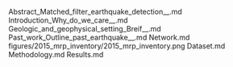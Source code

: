 Abstract_Matched_filter_earthquake_detection__.md
Introduction_Why_do_we_care__.md
Geologic_and_geophysical_setting_Breif__.md
Past_work_Outline_past_earthquake__.md
Network.md
figures/2015_mrp_inventory/2015_mrp_inventory.png
Dataset.md
Methodology.md
Results.md
